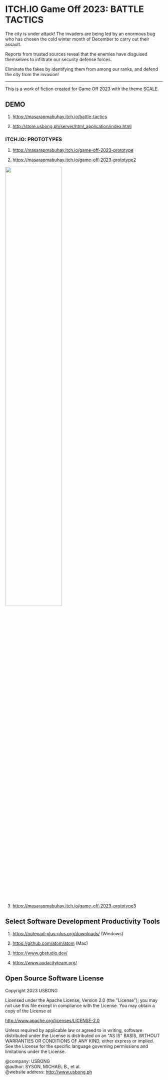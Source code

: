 # ITCH.IO Game Off 2023: BATTLE TACTICS

The city is under attack! The invaders are being led by an enormous bug who has chosen the cold winter month of December to carry out their assault.

Reports from trusted sources reveal that the enemies have disguised themselves to infiltrate our security defense forces.

Eliminate the fakes by identifying them from among our ranks, and defend the city from the invasion!

***

This is a work of fiction created for Game Off 2023 with the theme SCALE.

## DEMO

1) https://masarapmabuhay.itch.io/battle-tactics

2) http://store.usbong.ph/server/html_application/index.html

### ITCH.IO: PROTOTYPES

1) https://masarapmabuhay.itch.io/game-off-2023-prototype

2) https://masarapmabuhay.itch.io/game-off-2023-prototype2

<img src="https://github.com/usbong/game-off-2023/blob/main/screenshots/usbongGameOff2023V20231120T1547.png" width="60%">

3) https://masarapmabuhay.itch.io/game-off-2023-prototype3


## Select Software Development Productivity Tools

1) https://notepad-plus-plus.org/downloads/ (Windows)
 
2) https://github.com/atom/atom (Mac)

3) https://www.gbstudio.dev/

4) https://www.audacityteam.org/

## Open Source Software License

Copyright 2023 USBONG

Licensed under the Apache License, Version 2.0 (the "License"); you may not use this file except in compliance with the License. You may obtain a copy of the License at

   http://www.apache.org/licenses/LICENSE-2.0
  
Unless required by applicable law or agreed to in writing, software distributed under the License is distributed on an "AS IS" BASIS, WITHOUT WARRANTIES OR CONDITIONS OF ANY KIND, either express or implied. See the License for the specific language governing permissions and limitations under the License.

@company: USBONG<br/>
@author: SYSON, MICHAEL B., et al.<br/>
@website address: http://www.usbong.ph<br/>
